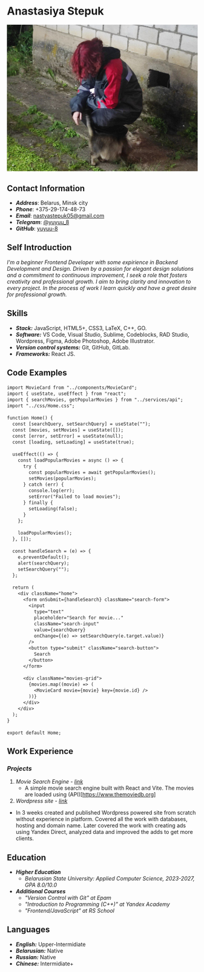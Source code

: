 # Anastasiya Stepuk
![My photo.](/225.jpg)

## Contact Information
- **_Address_**: Belarus, Minsk city
- **_Phone_**: +375-29-174-48-73
- **_Email_**: nastyastepuk05@gmail.com
- **_Telegram_**: [@yuyuu_8](https://t.me/yuyuu_8)
- **_GitHub_**: [yuyuu-8](https://github.com/yuyuu-8)

## Self Introduction
_I'm a beginner Frontend Developer with some expirience in Backend Development and Design. Driven by a passion for elegant design solutions and a commitment to continuous improvement, I seek a role that fosters creativity and professional growth. I aim to bring clarity and innovation to every project. In the process of work I learn quickly and have a great desire for professional growth._

## Skills
-  **_Stack:_** JavaScript, HTML5+, CSS3, LaTeX, C++, GO.
-  **_Software:_** VS Code, Visual Studio, Sublime, Codeblocks, RAD Studio, Wordpress, Figma, Adobe Photoshop, Adobe Illustrator.
-  **_Version control systems:_** Git, GitHub, GitLab.
-  **_Frameworks:_** React JS.

## Code Examples
```
import MovieCard from "../components/MovieCard";
import { useState, useEffect } from "react";
import { searchMovies, getPopularMovies } from "../services/api";
import "../css/Home.css";

function Home() {
  const [searchQuery, setSearchQuery] = useState("");
  const [movies, setMovies] = useState([]);
  const [error, setError] = useState(null);
  const [loading, setLoading] = useState(true);

  useEffect(() => {
    const loadPopularMovies = async () => {
      try {
        const popularMovies = await getPopularMovies();
        setMovies(popularMovies);
      } catch (err) {
        console.log(err);
        setError("Failed to load movies");
      } finally {
        setLoading(false);
      }
    };

    loadPopularMovies();
  }, []);

  const handleSearch = (e) => {
    e.preventDefault();
    alert(searchQuery);
    setSearchQuery("");
  };

  return (
    <div className="home">
      <form onSubmit={handleSearch} className="search-form">
        <input
          type="text"
          placeholder="Search for movie..."
          className="search-input"
          value={searchQuery}
          onChange={(e) => setSearchQuery(e.target.value)}
        />
        <button type="submit" className="search-button">
          Search
        </button>
      </form>

      <div className="movies-grid">
        {movies.map((movie) => (
          <MovieCard movie={movie} key={movie.id} />
        ))}
      </div>
    </div>
  );
}

export default Home;
```

## Work Experience
### **_Projects_**
1. _Movie Search Engine - [link](https://yuyuu-8.github.io/movie-search)_
   - A simple movie search engine built with React and Vite. The movies are loaded using (API)[https://www.themoviedb.org]
2. _Wordpress site - [link](http://taxi7812.by/)_
  - In 3 weeks created and published Wordpress powered site from scratch without experience in platform. Covered all the work with databases, hosting and domain name. Later covered the work with creating ads using Yandex Direct, analyzed data and improved the adds to get more clients.

## Education
- **_Higher Education_**
  - _Belarusian State University: Applied Computer Science, 2023-2027, GPA 8.0/10.0_
- **_Additional Courses_**
  - _"Version Control with Git" at Epam_
  - _"Introduction to Programming (C++)" at Yandex Academy_
  - _"Frontend/JavaScript" at RS School_

## Languages
- **_English:_** Upper-Intermidiate
- **_Belarusian:_** Native
- **_Russian:_** Native
- **_Chinese:_** Intermidiate+
